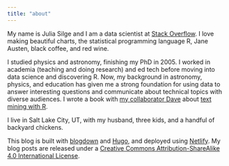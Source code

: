 ```yaml
---
title: "about"
---
```


My name is Julia Silge and I am a data scientist at [Stack Overflow](https://stackoverflow.com/users/5468471/julia-silge). I love making beautiful charts, the statistical programming language R, Jane Austen, black coffee, and red wine.

I studied physics and astronomy, finishing my PhD in 2005. I worked in academia (teaching and doing research) and ed tech before moving into data science and discovering R. Now, my background in astronomy, physics, and education has given me a strong foundation for using data to answer interesting questions and communicate about technical topics with diverse audiences. I wrote a book with [my collaborator Dave](http://varianceexplained.org/) about [text mining with R](https://www.amazon.com/Text-Mining-R-tidy-approach/dp/1491981652/).

I live in Salt Lake City, UT, with my husband, three kids, and a handful of backyard chickens.

This blog is built with [blogdown](https://github.com/rstudio/blogdown) and [Hugo](https://gohugo.io/), and deployed using [Netlify](https://www.netlify.com/). My blog posts are released under a [Creative Commons Attribution-ShareAlike 4.0 International License](http://creativecommons.org/licenses/by-sa/4.0/).
